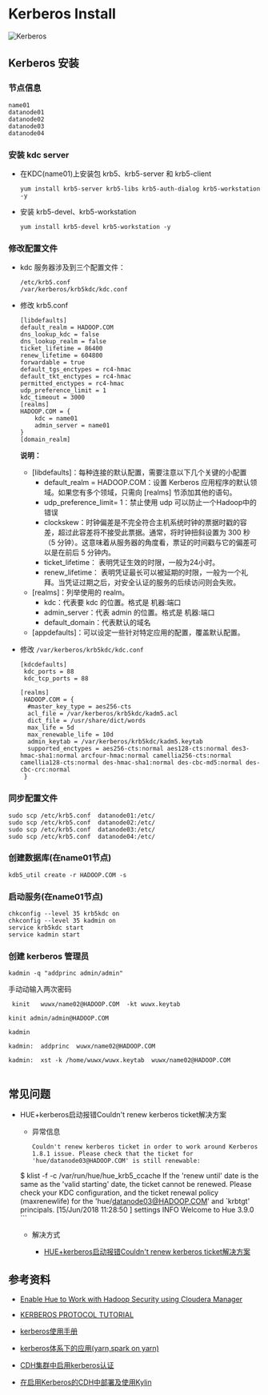 # Kerberos Install



![Kerberos](https://www.kerberos.org/images/krbmsg.gif)

## Kerberos 安装

### 节点信息

```
name01
datanode01
datanode02
datanode03
datanode04
```

### 安装 kdc server
	
- 在KDC(name01)上安装包 krb5、krb5-server 和 krb5-client

	```
	yum install krb5-server krb5-libs krb5-auth-dialog krb5-workstation  -y
	```
	
- 安装  krb5-devel、krb5-workstation

	```
	yum install krb5-devel krb5-workstation -y
	```
	
### 修改配置文件

- kdc 服务器涉及到三个配置文件：
	
	```
	/etc/krb5.conf
	/var/kerberos/krb5kdc/kdc.conf
	```
		
- 修改	krb5.conf
	
	```
	[libdefaults]
	default_realm = HADOOP.COM
	dns_lookup_kdc = false
	dns_lookup_realm = false
	ticket_lifetime = 86400
	renew_lifetime = 604800
	forwardable = true
	default_tgs_enctypes = rc4-hmac
	default_tkt_enctypes = rc4-hmac
	permitted_enctypes = rc4-hmac
	udp_preference_limit = 1
	kdc_timeout = 3000
	[realms]
	HADOOP.COM = {
		kdc = name01
		admin_server = name01
	}
	[domain_realm]

	```
	
	**说明：**
	
	- [libdefaults]：每种连接的默认配置，需要注意以下几个关键的小配置
		- default_realm = HADOOP.COM：设置 Kerberos 应用程序的默认领域。如果您有多个领域，只需向 [realms] 节添加其他的语句。
		- udp_preference_limit= 1：禁止使用 udp 可以防止一个Hadoop中的错误
		- clockskew：时钟偏差是不完全符合主机系统时钟的票据时戳的容差，超过此容差将不接受此票据。通常，将时钟扭斜设置为 300 秒（5 分钟）。这意味着从服务器的角度看，票证的时间戳与它的偏差可以是在前后 5 分钟内。
		- ticket_lifetime： 表明凭证生效的时限，一般为24小时。
		- renew_lifetime： 表明凭证最长可以被延期的时限，一般为一个礼拜。当凭证过期之后，对安全认证的服务的后续访问则会失败。
	- [realms]：列举使用的 realm。
		- kdc：代表要 kdc 的位置。格式是 机器:端口
		- admin_server：代表 admin 的位置。格式是 机器:端口
		- default_domain：代表默认的域名
	- [appdefaults]：可以设定一些针对特定应用的配置，覆盖默认配置。
		
-  	修改 `/var/kerberos/krb5kdc/kdc.conf`

	```
	[kdcdefaults]
	 kdc_ports = 88
	 kdc_tcp_ports = 88
	
	[realms]
	 HADOOP.COM = {
	  #master_key_type = aes256-cts
	  acl_file = /var/kerberos/krb5kdc/kadm5.acl
	  dict_file = /usr/share/dict/words
	  max_life = 5d
	  max_renewable_life = 10d
	  admin_keytab = /var/kerberos/krb5kdc/kadm5.keytab
	  supported_enctypes = aes256-cts:normal aes128-cts:normal des3-hmac-sha1:normal arcfour-hmac:normal camellia256-cts:normal camellia128-cts:normal des-hmac-sha1:normal des-cbc-md5:normal des-cbc-crc:normal
	 }
	```

### 同步配置文件

```
sudo scp /etc/krb5.conf  datanode01:/etc/
sudo scp /etc/krb5.conf  datanode02:/etc/
sudo scp /etc/krb5.conf  datanode03:/etc/
sudo scp /etc/krb5.conf  datanode04:/etc/
```


### 创建数据库(在name01节点)	

```
kdb5_util create -r HADOOP.COM -s
```

### 启动服务(在name01节点)	

```
chkconfig --level 35 krb5kdc on
chkconfig --level 35 kadmin on
service krb5kdc start
service kadmin start
```

###  创建 kerberos 管理员

```
kadmin -q "addprinc admin/admin"
```
手动动输入两次密码


```
 kinit   wuwx/name02@HADOOP.COM  -kt wuwx.keytab 
```

```
kinit admin/admin@HADOOP.COM

kadmin

kadmin:  addprinc  wuwx/name02@HADOOP.COM

kadmin:  xst -k /home/wuwx/wuwx.keytab  wuwx/name02@HADOOP.COM


```


## 常见问题

- HUE+kerberos启动报错Couldn't renew kerberos ticket解决方案

	- 异常信息
		
		```
		Couldn't renew kerberos ticket in order to work around Kerberos 1.8.1 issue. Please check that the ticket for 'hue/datanode03@HADOOP.COM' is still renewable:
  $ klist -f -c /var/run/hue/hue_krb5_ccache
If the 'renew until' date is the same as the 'valid starting' date, the ticket cannot be renewed. Please check your KDC configuration, and the ticket renewal policy (maxrenewlife) for the 'hue/datanode03@HADOOP.COM' and `krbtgt' principals.
[15/Jun/2018 11:28:50 ] settings     INFO     Welcome to Hue 3.9.0
		```
	
	- 解决方式
		
		- [HUE+kerberos启动报错Couldn't renew kerberos ticket解决方案](https://blog.csdn.net/vah101/article/details/79111585)

## 参考资料

- [Enable Hue to Work with Hadoop Security using Cloudera Manager](http://www.cloudera.com/documentation/manager/5-1-x/Configuring-Hadoop-Security-with-Cloudera-Manager/cm5chs_enable_hue_sec_s10.html)

- [KERBEROS PROTOCOL TUTORIAL](https://www.kerberos.org/software/tutorial.html)

- [kerberos使用手册](http://wzktravel.github.io/2016/03/01/how-to-use-kerberos-in-CDH/)

- [kerberos体系下的应用(yarn,spark on yarn)](https://www.jianshu.com/p/ae5a3f39a9af)

- [CDH集群中启用kerberos认证](https://blog.csdn.net/sinat_32176947/article/details/79602351)

- [在启用Kerberos的CDH中部署及使用Kylin](https://zhuanlan.zhihu.com/p/38008683)